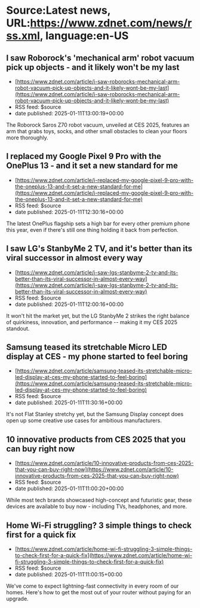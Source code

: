 # Source:Latest news, URL:https://www.zdnet.com/news/rss.xml, language:en-US

## I saw Roborock's 'mechanical arm' robot vacuum pick up objects - and it likely won't be my last
 - [https://www.zdnet.com/article/i-saw-roborocks-mechanical-arm-robot-vacuum-pick-up-objects-and-it-likely-wont-be-my-last](https://www.zdnet.com/article/i-saw-roborocks-mechanical-arm-robot-vacuum-pick-up-objects-and-it-likely-wont-be-my-last)
 - RSS feed: $source
 - date published: 2025-01-11T13:00:19+00:00

The Roborock Saros Z70 robot vacuum, unveiled at CES 2025, features an arm that grabs toys, socks, and other small obstacles to clean your floors more thoroughly.

## I replaced my Google Pixel 9 Pro with the OnePlus 13 - and it set a new standard for me
 - [https://www.zdnet.com/article/i-replaced-my-google-pixel-9-pro-with-the-oneplus-13-and-it-set-a-new-standard-for-me](https://www.zdnet.com/article/i-replaced-my-google-pixel-9-pro-with-the-oneplus-13-and-it-set-a-new-standard-for-me)
 - RSS feed: $source
 - date published: 2025-01-11T12:30:16+00:00

The latest OnePlus flagship sets a high bar for every other premium phone this year, even if there's still one thing holding it back from perfection.

## I saw LG's StanbyMe 2 TV, and it's better than its viral successor in almost every way
 - [https://www.zdnet.com/article/i-saw-lgs-stanbyme-2-tv-and-its-better-than-its-viral-successor-in-almost-every-way](https://www.zdnet.com/article/i-saw-lgs-stanbyme-2-tv-and-its-better-than-its-viral-successor-in-almost-every-way)
 - RSS feed: $source
 - date published: 2025-01-11T12:00:16+00:00

It won't hit the market yet, but the LG StanbyMe 2 strikes the right balance of quirkiness, innovation, and performance -- making it my CES 2025 standout.

## Samsung teased its stretchable Micro LED display at CES - my phone started to feel boring
 - [https://www.zdnet.com/article/samsung-teased-its-stretchable-micro-led-display-at-ces-my-phone-started-to-feel-boring](https://www.zdnet.com/article/samsung-teased-its-stretchable-micro-led-display-at-ces-my-phone-started-to-feel-boring)
 - RSS feed: $source
 - date published: 2025-01-11T11:30:16+00:00

It's not Flat Stanley stretchy yet, but the Samsung Display concept does open up some creative use cases for ambitious manufacturers.

## 10 innovative products from CES 2025 that you can buy right now
 - [https://www.zdnet.com/article/10-innovative-products-from-ces-2025-that-you-can-buy-right-now](https://www.zdnet.com/article/10-innovative-products-from-ces-2025-that-you-can-buy-right-now)
 - RSS feed: $source
 - date published: 2025-01-11T11:00:20+00:00

While most tech brands showcased high-concept and futuristic gear, these devices are available to buy now - including TVs, headphones, and more.

## Home Wi-Fi struggling? 3 simple things to check first for a quick fix
 - [https://www.zdnet.com/article/home-wi-fi-struggling-3-simple-things-to-check-first-for-a-quick-fix](https://www.zdnet.com/article/home-wi-fi-struggling-3-simple-things-to-check-first-for-a-quick-fix)
 - RSS feed: $source
 - date published: 2025-01-11T11:00:15+00:00

We've come to expect lightning-fast connectivity in every room of our homes. Here's how to get the most out of your router without paying for an upgrade.

